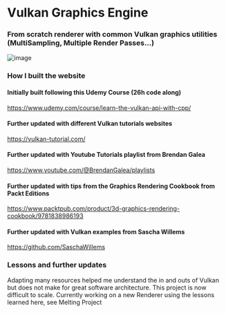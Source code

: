 # Vulkan Graphics Engine

### From scratch renderer with common Vulkan graphics utilities (MultiSampling, Multiple Render Passes...)

![image](https://github.com/VincentPerriot/Vulkan_Graphics_cpp/assets/32515747/6668620b-e7b6-445e-a306-aa5273963347)

### How I built the website

#### Initially built following this Udemy Course (26h code along)
https://www.udemy.com/course/learn-the-vulkan-api-with-cpp/

#### Further updated with different Vulkan tutorials websites
https://vulkan-tutorial.com/

#### Further updated with Youtube Tutorials playlist from Brendan Galea
https://www.youtube.com/@BrendanGalea/playlists

#### Further updated with tips from the Graphics Rendering Cookbook from Packt Editions 
https://www.packtpub.com/product/3d-graphics-rendering-cookbook/9781838986193

#### Further updated with Vulkan examples from Sascha Willems
https://github.com/SaschaWillems

### Lessons and further updates
Adapting many resources helped me understand the in and outs of Vulkan but does not make for great software architecture. This project is now difficult to scale.
Currently working on a new Renderer using the lessons learned here, see Melting Project
